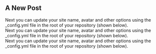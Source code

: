 ## A New Post

<div class="flex-container">
  <div>Next you can update your site name, avatar and other options using the _config.yml file in the root of your repository (shown below).</div>
  <div>Next you can update your site name, avatar and other options using the _config.yml file in the root of your repository (shown below).</div>
  <div>Next you can update your site name, avatar and other options using the _config.yml file in the root of your repository (shown below).</div>  
</div>
